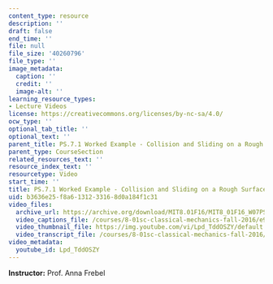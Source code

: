 ```yaml
---
content_type: resource
description: ''
draft: false
end_time: ''
file: null
file_size: '40260796'
file_type: ''
image_metadata:
  caption: ''
  credit: ''
  image-alt: ''
learning_resource_types:
- Lecture Videos
license: https://creativecommons.org/licenses/by-nc-sa/4.0/
ocw_type: ''
optional_tab_title: ''
optional_text: ''
parent_title: PS.7.1 Worked Example - Collision and Sliding on a Rough Surface
parent_type: CourseSection
related_resources_text: ''
resource_index_text: ''
resourcetype: Video
start_time: ''
title: PS.7.1 Worked Example - Collision and Sliding on a Rough Surface
uid: b3636e25-f8a6-1312-3316-8d0a184f1c31
video_files:
  archive_url: https://archive.org/download/MIT8.01F16/MIT8_01F16_W07PS01_360p.mp4
  video_captions_file: /courses/8-01sc-classical-mechanics-fall-2016/e9a8ec6b32155dff952ad45df47508b4_Lpd_TddOSZY.vtt
  video_thumbnail_file: https://img.youtube.com/vi/Lpd_TddOSZY/default.jpg
  video_transcript_file: /courses/8-01sc-classical-mechanics-fall-2016/09e2bca9aff49247fd116081b5b0ed5f_Lpd_TddOSZY.pdf
video_metadata:
  youtube_id: Lpd_TddOSZY
---
```

**Instructor:** Prof. Anna Frebel